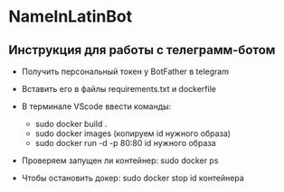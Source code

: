 # NameInLatinBot
## Инструкция для работы с телеграмм-ботом

* Получить персональный токен у BotFather в telegram
* Вставить его в файлы requirements.txt и dockerfile
* В терминале VScode ввести команды: 
  - sudo docker build . 
  - sudo docker images (копируем id нужного образа)
  - sudo docker run -d -p 80:80 id нужного образа
* Проверяем запущен ли контейнер: sudo docker ps

* Чтобы остановить докер: sudo docker stop id контейнера
